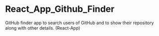 # React_App_Github_Finder
GitHub finder app to search users of GitHub and to show their repository along with other details. (React-App)
